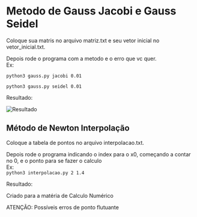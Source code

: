 # Metodo de Gauss Jacobi e Gauss Seidel

Coloque sua matris no arquivo matriz.txt e seu vetor inicial no vetor_inicial.txt.  

Depois rode o programa com a metodo e o erro que vc quer.  
Ex:  

```python3 gauss.py jacobi 0.01```  

```python3 gauss.py seidel 0.01```

Resultado:

![Resultado](https://github.com/RuanPetrus/gaussJacobiSeidel/blob/649041720b795f577f000bf759ea4f56cf701ffc/image/example.png)  

## Método de Newton Interpolação

Coloque a tabela de pontos no arquivo interpolacao.txt.  

Depois rode o programa indicando o index para o x0, começando a contar no 0, e o ponto para se fazer o calculo  
Ex:  
```python3 interpolacao.py 2 1.4```  

Resultado:  

Criado para a matéria de Calculo Numérico

ATENÇÃO: Possíveis erros de ponto flutuante
